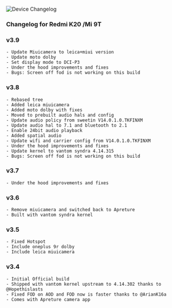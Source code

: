 ![Device Changelog](https://i.imgur.com/C0Wcdr5.png)

### Changelog for Redmi K20 /Mi 9T

### v3.9
```
- Update Miuicamera to leica+miui version
- Update moto dolby
- Set display mode to DCI-P3
- Under the hood improvements and fixes
- Bugs: Screen off fod is not working on this build
```

### v3.8
```
- Rebased tree
- Added leica miuicamera
- Added moto dolby with fixes
- Moved to prebuilt audio hals and config
- Update audio policy from sweetin V14.0.1.0.TKFINXM
- Update audio hal to 7.1 and bluetooth to 2.1
- Enable 24bit audio playback
- Added spatial audio
- Update wifi and carrier config from V14.0.1.0.TKFINXM 
- Under the hood improvements and fixes
- Update kernel to vantom syndra 4.14.315
- Bugs: Screen off fod is not working on this build
```

### v3.7
```
- Under the hood improvements and fixes
```

### v3.6
```
- Remove miuicamera and switched back to Apreture
- Built with vantom syndra kernel
```

### v3.5
```
- Fixed Hotspot
- Include oneplus 9r dolby
- Include leica miuicamera
```

### v3.4
```
- Initial Official build
- Shipped with vantom kernel upstream to 4.14.302 thanks to @Hopethislasts 
- Fixed FOD on AOD and FOD now is faster thanks to @ArianK16a
- Comes with Apreture camera app
```
